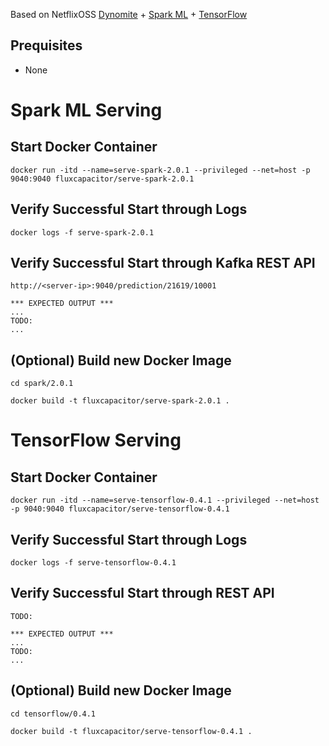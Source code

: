 Based on NetflixOSS [Dynomite](https://github.com/Netflix/) + [Spark ML](http://spark.apache.org) + [TensorFlow](http://redis.io)

## Prequisites
* None

# Spark ML Serving
## Start Docker Container
```
docker run -itd --name=serve-spark-2.0.1 --privileged --net=host -p 9040:9040 fluxcapacitor/serve-spark-2.0.1
```

## Verify Successful Start through Logs
```
docker logs -f serve-spark-2.0.1
```

## Verify Successful Start through Kafka REST API
```
http://<server-ip>:9040/prediction/21619/10001

*** EXPECTED OUTPUT ***
...
TODO:  
...
```

## (Optional) Build new Docker Image
```
cd spark/2.0.1

docker build -t fluxcapacitor/serve-spark-2.0.1 .
```


# TensorFlow Serving
## Start Docker Container
```
docker run -itd --name=serve-tensorflow-0.4.1 --privileged --net=host -p 9040:9040 fluxcapacitor/serve-tensorflow-0.4.1
```

## Verify Successful Start through Logs
```
docker logs -f serve-tensorflow-0.4.1
```

## Verify Successful Start through REST API
```
TODO: 

*** EXPECTED OUTPUT ***
...
TODO:  
...
```

## (Optional) Build new Docker Image
```
cd tensorflow/0.4.1

docker build -t fluxcapacitor/serve-tensorflow-0.4.1 .
```
